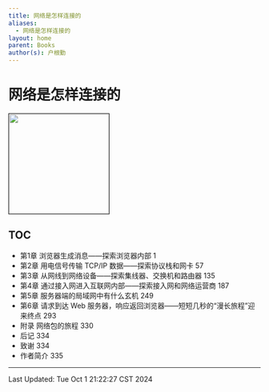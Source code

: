 ```yaml
---
title: 网络是怎样连接的
aliases:
  - 网络是怎样连接的
layout: home
parent: Books
author(s): 户根勤
---
```

# 网络是怎样连接的

<div>
	<a href="https://www.ituring.com.cn/book/1758">
		<img src="https://file.ituring.com.cn/LargeCover/190635382a9a1d392674" style="height: 200px;" border="1">
	</a>
</div>

## TOC

- 第1章  浏览器生成消息——探索浏览器内部  1
- 第2章  用电信号传输 TCP/IP 数据——探索协议栈和网卡  57
- 第3章  从网线到网络设备——探索集线器、交换机和路由器  135
- 第4章  通过接入网进入互联网内部——探索接入网和网络运营商  187
- 第5章  服务器端的局域网中有什么玄机  249
- 第6章  请求到达 Web 服务器，响应返回浏览器——短短几秒的“漫长旅程”迎来终点  293
- 附录  网络包的旅程  330
- 后记  334
- 致谢  334
- 作者简介  335

---

Last Updated: Tue Oct  1 21:22:27 CST 2024